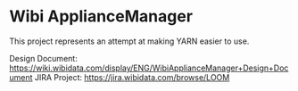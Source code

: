 Wibi ApplianceManager
=====================

This project represents an attempt at making YARN easier to use.

Design Document: https://wiki.wibidata.com/display/ENG/WibiApplianceManager+Design+Document
JIRA Project: https://jira.wibidata.com/browse/LOOM

